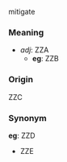 mitigate
### Meaning
+ _adj_: ZZA
    + __eg__: ZZB

### Origin

ZZC

### Synonym

__eg__: ZZD

+ ZZE


